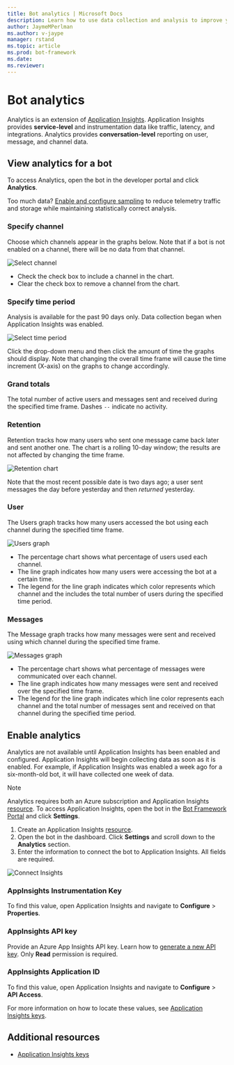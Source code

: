 ```yaml
---
title: Bot analytics | Microsoft Docs
description: Learn how to use data collection and analysis to improve your bot with analytics in the Bot Framework.
author: JaymeMPerlman
ms.author: v-jaype
manager: rstand
ms.topic: article
ms.prod: bot-framework
ms.date:
ms.reviewer:
---
```

# Bot analytics
Analytics is an extension of [Application Insights](https://docs.microsoft.com/en-us/azure/application-insights/app-insights-analytics). Application Insights provides **service-level** and instrumentation data like traffic, latency, and integrations. Analytics provides **conversation-level** reporting on user, message, and channel data.

## View analytics for a bot
To access Analytics, open the bot in the developer portal and click **Analytics**.

Too much data? [Enable and configure sampling](https://docs.microsoft.com/en-us/azure/application-insights/app-insights-sampling) to reduce telemetry traffic and storage while maintaining statistically correct analysis. 

### Specify channel
Choose which channels appear in the graphs below. Note that if a bot is not enabled on a channel, there will be no data from that channel.

![Select channel](~/media/analytics-channels.png)

* Check the check box to include a channel in the chart.
* Clear the check box to remove a channel from the chart.

### Specify time period
Analysis is available for the past 90 days only. Data collection began when Application Insights was enabled.

![Select time period](~/media/analytics-timepick.png)

Click the drop-down menu and then click the amount of time the graphs should display.
Note that changing the overall time frame will cause the time increment (X-axis) on the graphs to change accordingly.

### Grand totals
The total number of active users and messages sent and received during the specified time frame.
Dashes `--` indicate no activity.

### Retention
Retention tracks how many users who sent one message came back later and sent another one.
The chart is a rolling 10-day window; the results are not affected by changing the time frame.

![Retention chart](~/media/analytics-retention.png)

Note that the most recent possible date is two days ago; a user sent messages the day before yesterday and then *returned* yesterday.

### User
The Users graph tracks how many users accessed the bot using each channel during the specified time frame.

![Users graph](~/media/analytics-users.png)

* The percentage chart shows what percentage of users used each channel.
* The line graph indicates how many users were accessing the bot at a certain time.
* The legend for the line graph indicates which color represents which channel and the includes the total number of users during the specified time period.

### Messages
The Message graph tracks how many messages were sent and received using which channel during the specified time frame.

![Messages graph](~/media/analytics-messages.png)

* The percentage chart shows what percentage of messages were communicated over each channel.
* The line graph indicates how many messages were sent and received over the specified time frame.
* The legend for the line graph indicates which line color represents each channel and the total number of messages sent and received on that channel during the specified time period. 

## Enable analytics
Analytics are not available until Application Insights has been enabled and configured. Application Insights will begin collecting data as soon as it is enabled. For example, if Application Insights was enabled a week ago for a six-month-old bot, it will have collected one week of data.
> [!NOTE]
> Analytics requires both an Azure subscription and Application Insights [resource](https://docs.microsoft.com/en-us/azure/application-insights/app-insights-create-new-resource).
To access Application Insights, open the bot in the [Bot Framework Portal](https://dev.botframework.com/) and click **Settings**.

1. Create an Application Insights [resource](https://docs.microsoft.com/en-us/azure/application-insights/app-insights-create-new-resource).
2. Open the bot in the dashboard. Click **Settings** and scroll down to the **Analytics** section.
3. Enter the information to connect the bot to Application Insights. All fields are required.

![Connect Insights](~/media/analytics-enable.png)

### AppInsights Instrumentation Key
To find this value, open Application Insights and navigate to **Configure** > **Properties**.

### AppInsights API key
Provide an Azure App Insights API key. Learn how to [generate a new API key](https://dev.applicationinsights.io/documentation/Authorization/API-key-and-App-ID). Only **Read** permission is required.

### AppInsights Application ID
To find this value, open Application Insights and navigate to **Configure** > **API Access**.

For more information on how to locate these values, see [Application Insights keys](~/resources-app-insights-keys.md).

## Additional resources
* [Application Insights keys](~/resources-app-insights-keys.md)